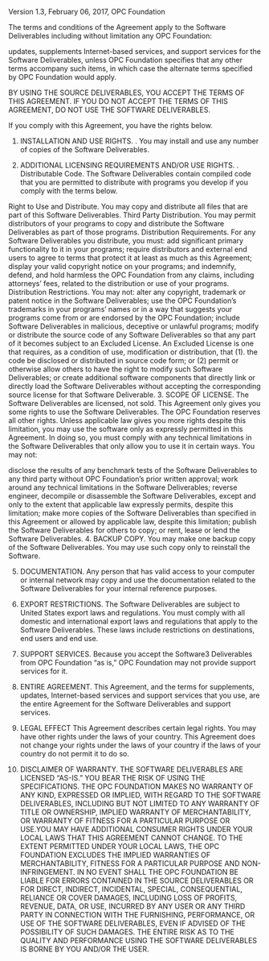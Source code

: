 Version 1.3, February 06, 2017, OPC Foundation

The terms and conditions of the Agreement apply to the Software Deliverables including without limitation any OPC Foundation:

updates,
supplements
Internet-based services, and
support services
for the Software Deliverables, unless OPC Foundation specifies that any other terms accompany such items, in which case the alternate terms specified by OPC Foundation would apply.

BY USING THE SOURCE DELIVERABLES, YOU ACCEPT THE TERMS OF THIS AGREEMENT. IF YOU DO NOT ACCEPT THE TERMS OF THIS AGREEMENT, DO NOT USE THE SOFTWARE DELIVERABLES.

If you comply with this Agreement, you have the rights below.

1. INSTALLATION AND USE RIGHTS.
.
You may install and use any number of copies of the Software Deliverables.

2. ADDITIONAL LICENSING REQUIREMENTS AND/OR USE RIGHTS.
.
Distributable Code. The Software Deliverables contain compiled code that you are permitted to distribute with programs you develop if you comply with the terms below.

Right to Use and Distribute.
You may copy and distribute all files that are part of this Software Deliverables.
Third Party Distribution. You may permit distributors of your programs to copy and distribute the Software Deliverables as part of those programs.
Distribution Requirements. For any Software Deliverables you distribute, you must:
add significant primary functionality to it in your programs;
require distributors and external end users to agree to terms that protect it at least as much as this Agreement;
display your valid copyright notice on your programs; and
indemnify, defend, and hold harmless the OPC Foundation from any claims, including attorneys’ fees, related to the distribution or use of your programs.
Distribution Restrictions. You may not:
alter any copyright, trademark or patent notice in the Software Deliverables;
use the OPC Foundation’s trademarks in your programs’ names or in a way that suggests your programs come from or are endorsed by the OPC Foundation;
include Software Deliverables in malicious, deceptive or unlawful programs;
modify or distribute the source code of any Software Deliverables so that any part of it becomes subject to an Excluded License. An Excluded License is one that requires, as a condition of use, modification or distribution, that (1). the code be disclosed or distributed in source code form; or (2) permit or otherwise allow others to have the right to modify such Software Deliverables; or
create additional software components that directly link or directly load the Software Deliverables without accepting the corresponding source license for that Software Deliverable.
3. SCOPE OF LICENSE.
The Software Deliverables are licensed, not sold. This Agreement only gives you some rights to use the Software Deliverables. The OPC Foundation reserves all other rights. Unless applicable law gives you more rights despite this limitation, you may use the software only as expressly permitted in this Agreement. In doing so, you must comply with any technical limitations in the Software Deliverables that only allow you to use it in certain ways. You may not:

disclose the results of any benchmark tests of the Software Deliverables to any third party without OPC Foundation’s prior written approval;
work around any technical limitations in the Software Deliverables;
reverse engineer, decompile or disassemble the Software Deliverables, except and only to the extent that applicable law expressly permits, despite this limitation;
make more copies of the Software Deliverables than specified in this Agreement or allowed by applicable law, despite this limitation;
publish the Software Deliverables for others to copy; or
rent, lease or lend the Software Deliverables.
4. BACKUP COPY.
You may make one backup copy of the Software Deliverables. You may use such copy only to reinstall the Software.

5. DOCUMENTATION.
Any person that has valid access to your computer or internal network may copy and use the documentation related to the Software Deliverables for your internal reference purposes.

6. EXPORT RESTRICTIONS.
The Software Deliverables are subject to United States export laws and regulations. You must comply with all domestic and international export laws and regulations that apply to the Software Deliverables. These laws include restrictions on destinations, end users and end use.

7. SUPPORT SERVICES.
Because you accept the Software3 Deliverables from OPC Foundation “as is,” OPC Foundation may not provide support services for it.

8. ENTIRE AGREEMENT.
This Agreement, and the terms for supplements, updates, Internet-based services and support services that you use, are the entire Agreement for the Software Deliverables and support services.

10. LEGAL EFFECT
This Agreement describes certain legal rights. You may have other rights under the laws of your country. This Agreement does not change your rights under the laws of your country if the laws of your country do not permit it to do so.

11. DISCLAIMER OF WARRANTY.
THE SOFTWARE DELIVERABLES ARE LICENSED “AS-IS.” YOU BEAR THE RISK OF USING THE SPECIFICATIONS. THE OPC FOUNDATION MAKES NO WARRANTY OF ANY KIND, EXPRESSED OR IMPLIED, WITH REGARD TO THE SOFTWARE DELIVERABLES, INCLUDING BUT NOT LIMITED TO ANY WARRANTY OF TITLE OR OWNERSHIP, IMPLIED WARRANTY OF MERCHANTABILITY, OR WARRANTY OF FITNESS FOR A PARTICULAR PURPOSE OR USE.YOU MAY HAVE ADDITIONAL CONSUMER RIGHTS UNDER YOUR LOCAL LAWS THAT THIS AGREEMENT CANNOT CHANGE. TO THE EXTENT PERMITTED UNDER YOUR LOCAL LAWS, THE OPC FOUNDATION EXCLUDES THE IMPLIED WARRANTIES OF MERCHANTABILITY, FITNESS FOR A PARTICULAR PURPOSE AND NON-INFRINGEMENT.
IN NO EVENT SHALL THE OPC FOUNDATION BE LIABLE FOR ERRORS CONTAINED IN THE SOURCE DELIVERABLES OR FOR DIRECT, INDIRECT, INCIDENTAL, SPECIAL, CONSEQUENTIAL, RELIANCE OR COVER DAMAGES, INCLUDING LOSS OF PROFITS, REVENUE, DATA, OR USE, INCURRED BY ANY USER OR ANY THIRD PARTY IN CONNECTION WITH THE FURNISHING, PERFORMANCE, OR USE OF THE SOFTWARE DELIVERABLES, EVEN IF ADVISED OF THE POSSIBILITY OF SUCH DAMAGES. THE ENTIRE RISK AS TO THE QUALITY AND PERFORMANCE USING THE SOFTWARE DELIVERABLES IS BORNE BY YOU AND/OR THE USER.